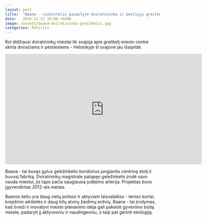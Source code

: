 ```yaml
---
layout: post
title:  "Baana - vienintelis pasaulyje dviratininkų ir pėsčiųjų greitkelis"
date:   2016-11-22 19:00 +0200
image: /assets/baana-dviratininku-greitkelis.jpg
categories: Patirtis
---
```

<p>
Kol didžiausi dviratininkų miestai tik svajoja apie greitkelį miesto centre skirta dviračiams ir pėstiesiems - Helsinkyje ši svajonė jau išsipildė.
</p>

<!-- ![Baana - vienintelis pasaulyje dviratininkų ir pėsčiųjų greitkelis]( {{ site.url }}/assets/baana-dviratininku-greitkelis.jpg)
<div class="lighter smaller" style="margin:12px 0;">Nuotrauka:
Hannu Makarainen
</div> -->

<div class="video-container">
    <iframe src="https://player.vimeo.com/video/92816135" width="640" height="360" frameborder="0" webkitallowfullscreen mozallowfullscreen allowfullscreen></iframe>
</div>


<p>Baana - tai buvęs gylus geležinkelio koridorius jungiantis centrinę stotį ir buvusį fabriką. Dviratininkų magistrale patapęs geležinkelis įrodė savo nauda miestui, jis tapo pačia saugiausia judėjimo arterija. Projektas buvo įgyvendintas 2012-ais metais. </p>

<p>Baanos keliu yra daug vietų poilsiui ir aktyviam laisvalaikiui - teniso kortai, krepšinio aikštelės ir daug kitų atvirų žaidimų erdvių. Baana - tai įrodymas, kad švieži ir inovatyvi miesto planavimo idėja gali pakeisti gyvenimo būdą mieste, padaryti jį aktyvesniu ir naudingesniu, o taip pat gerinti ekologiją.</p>
